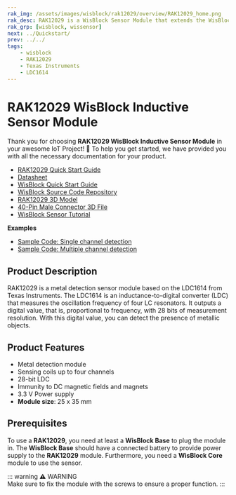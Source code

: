 ```yaml
---
rak_img: /assets/images/wisblock/rak12029/overview/RAK12029_home.png
rak_desc: RAK12029 is a WisBlock Sensor Module that extends the WisBlock system with an inductive sensor. It enables the user to build a metal detector and inductive sensor system that can send measured data and alarm messages over LoRaWAN.
rak_grp: [wisblock, wissensor]
next: ../Quickstart/
prev: ../../
tags:
    - wisblock
    - RAK12029
    - Texas Instruments
    - LDC1614
---
```



# RAK12029 WisBlock Inductive Sensor Module

Thank you for choosing **RAK12029 WisBlock Inductive Sensor Module** in your awesome IoT Project! 🎉 To help you get started, we have provided you with all the necessary documentation for your product.

* [RAK12029 Quick Start Guide](../Quickstart/)
* [Datasheet](../Datasheet/)
* <a href="../../Quickstart/" target="_blank">WisBlock Quick Start Guide</a>
* [WisBlock Source Code Repository](https://github.com/RAKWireless/WisBlock/)
* [RAK12029 3D Model](https://downloads.rakwireless.com/3D_File/WisBlock/3D_RAK12029.stp)
* [40-Pin Male Connector 3D File](https://downloads.rakwireless.com/3D_File/Accessory/WisConnector/M40S1003K6M.stp)
* [WisBlock Sensor Tutorial](/Knowledge-Hub/Learn/WisBlock-Sensor-Tutorial/)


**Examples**

* [Sample Code: Single channel detection](https://github.com/RAKWireless/RAK12029-LDC1614/blob/main/examples/Single_channel_detection/Single_channel_detection.ino)
* [Sample Code: Multiple channel detection](https://github.com/RAKWireless/RAK12029-LDC1614/blob/main/examples/Multichannel_detection/Multichannel_detection.ino)


## Product Description

RAK12029 is a metal detection sensor module based on the LDC1614 from Texas Instruments. The LDC1614 is an inductance-to-digital converter (LDC) that measures the oscillation frequency of four LC resonators. It outputs a digital value, that is, proportional to frequency, with 28 bits of measurement resolution. With this digital value, you can detect the presence of metallic objects.


## Product Features

* Metal detection module
* Sensing coils up to four channels
* 28-bit LDC
* Immunity to DC magnetic fields and magnets
* 3.3&nbsp;V Power supply
* **Module size**: 25 x 35&nbsp;mm

## Prerequisites


To use a **RAK12029**, you need at least a **WisBlock Base** to plug the module in. The **WisBlock Base** should have a connected battery to provide power supply to the **RAK12029** module. Furthermore, you need a **WisBlock Core** module to use the sensor.

::: warning ⚠️ WARNING    
Make sure to fix the module with the screws to ensure a proper function.
:::